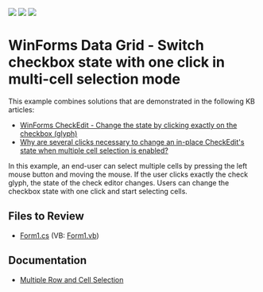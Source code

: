 <!-- default badges list -->
![](https://img.shields.io/endpoint?url=https://codecentral.devexpress.com/api/v1/VersionRange/128625980/11.1.4%2B)
[![](https://img.shields.io/badge/Open_in_DevExpress_Support_Center-FF7200?style=flat-square&logo=DevExpress&logoColor=white)](https://supportcenter.devexpress.com/ticket/details/E3478)
[![](https://img.shields.io/badge/📖_How_to_use_DevExpress_Examples-e9f6fc?style=flat-square)](https://docs.devexpress.com/GeneralInformation/403183)
<!-- default badges end -->

# WinForms Data Grid - Switch checkbox state with one click in multi-cell selection mode

This example combines solutions that are demonstrated in the following KB articles:

* [WinForms CheckEdit - Change the state by clicking exactly on the checkbox (glyph)](https://supportcenter.devexpress.com/ticket/details/e315/winforms-checkedit-change-the-state-by-clicking-exactly-on-the-checkbox-glyph)
* [Why are several clicks necessary to change an in-place CheckEdit's state when multiple cell selection is enabled?](https://supportcenter.devexpress.com/ticket/details/k18380/why-are-several-clicks-necessary-to-change-an-in-place-checkedit-s-state-when-multiple)

In this example, an end-user can select multiple cells by pressing the left mouse button and moving the mouse. If the user clicks exactly the check glyph, the state of the check editor changes. Users can change the checkbox state with one click and start selecting cells.


## Files to Review

* [Form1.cs](./CS/Form1.cs) (VB: [Form1.vb](./VB/Form1.vb))


## Documentation

* [Multiple Row and Cell Selection](https://docs.devexpress.com/WindowsForms/711/controls-and-libraries/data-grid/focus-and-selection-handling/multiple-row-and-cell-selection)
